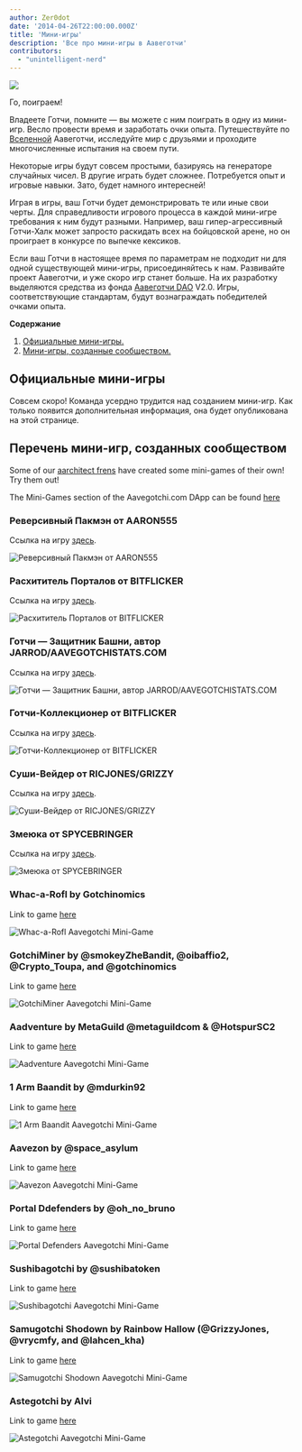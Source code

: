 ```yaml
---
author: Zer0dot
date: '2014-04-26T22:00:00.000Z'
title: 'Мини-игры'
description: 'Все про мини-игры в Аавеготчи'
contributors:
  - "unintelligent-nerd"
---
```


<div class="headerImageContainer">
<img class="headerImage" src="/minigames/gotchi_btc_gamer.png">
<p class="headerImageText">Го, поиграем!</p>
</div>

Владеете Готчи, помните — вы можете с ним поиграть в одну из мини-игр. Весло провести время и заработать очки опыта. Путешествуйте по [Вселенной](/metaverse) Аавеготчи, исследуйте мир с друзьями и проходите многочисленные испытания на своем пути.

Некоторые игры будут совсем простыми, базируясь на генераторе случайных чисел. В другие играть будет сложнее. Потребуется опыт и игровые навыки. Зато, будет намного интересней!

Играя в игры, ваш Готчи будет демонстрировать те или иные свои черты. Для справедливости игрового процесса в каждой мини-игре требования к ним будут разными. Например, ваш гипер-агрессивный Готчи-Халк может запросто раскидать всех на бойцовской арене, но он проиграет в конкурсе по выпечке кексиков.

Если ваш Готчи в настоящее время по параметрам не подходит ни для одной существующей мини-игры, присоединяйтесь к нам. Развивайте проект Аавеготчи, и уже скоро игр станет больше. На их разработку выделяются средства из фонда [Аавеготчи DAO](/dao) V2.0. Игры, соответствующие стандартам, будут вознаграждать победителей очками опыта.

<div class="contentsBox">

**Содержание**

<ol>
<li><a href=#official-mini-games>Официальные мини-игры.</a></li>
<li><a href=#community-created-mini-games>Мини-игры, созданные сообществом.</a></li>
</ol>

</div>

## Официальные мини-игры
Совсем скоро! Команда усердно трудится над созданием мини-игр. Как только появится дополнительная информация, она будет опубликована на этой странице.

## Перечень мини-игр, созданных сообществом

Some of our [aarchitect frens](/aarchitect) have created some mini-games of their own! Try them out!

The Mini-Games section of the Aavegotchi.com DApp can be found [here](https://aavegotchi.com/minigames)

### Реверсивный Пакмэн от AARON555

Ссылка на игру [здесь](https://cryptolve.com/aavegotchi_pacman/).

<img class = "bodyImage" src = "/minigames/reverse-pacman.png" alt = "Реверсивный Пакмэн от AARON555" />

### Расхититель Порталов от BITFLICKER

Ссылка на игру [здесь](https://bitflicker.tech/aavegotchi/rider/).

<img class = "bodyImage" src = "/minigames/portal-rider.png" alt = "Расхититель Порталов от BITFLICKER" />

### Готчи — Защитник Башни, автор JARROD/AAVEGOTCHISTATS.COM

Ссылка на игру [здесь](https://aavegotchistats.com/td).

<img class = "bodyImage" src = "/minigames/gotchi-tower-defense.png" alt = "Готчи — Защитник Башни, автор JARROD/AAVEGOTCHISTATS.COM" />

### Готчи-Коллекционер от BITFLICKER

Ссылка на игру [здесь](https://gotchigaatherer.gg/).

<img class = "bodyImage" src = "/minigames/gotchi-the-gaatherer.png" alt = "Готчи-Коллекционер от BITFLICKER" />

### Суши-Вейдер от RICJONES/GRIZZY

Ссылка на игру [здесь](https://sushivader.com/).

<img class = "bodyImage" src = "/minigames/sushi-vader.png" alt = "Суши-Вейдер от RICJONES/GRIZZY" />

### Змеюка от SPYCEBRINGER

Ссылка на игру [здесь](https://snaake.gg/).

<img class = "bodyImage" src = "/minigames/snaake.png" alt = "Змеюка от SPYCEBRINGER" />

### Whac-a-Rofl by Gotchinomics

Link to game [here](https://whacarofl.com/)

<img class = "bodyImage" src = "/minigames/whac-a-rofl.png" alt = "Whac-a-Rofl Aavegotchi Mini-Game" />

### GotchiMiner by @smokeyZheBandit, @oibaffio2, @Crypto_Toupa, and @gotchinomics

Link to game [here](https://gotchiminer.rocks/)

<img class = "bodyImage" src = "/minigames/gotchiminer.png" alt = "GotchiMiner Aavegotchi Mini-Game" />

### Aadventure by MetaGuild @metaguildcom & @HotspurSC2

Link to game [here](https://hotspurhn.github.io/)

<img class = "bodyImage" src = "/minigames/aadventure.png" alt = "Aadventure Aavegotchi Mini-Game" />

### 1 Arm Baandit by @mdurkin92

Link to game [here](https://gotchi-slots-r9mxieta7-h0m13.vercel.app/)

<img class = "bodyImage" src = "/minigames/one-arm-baandit.png" alt = "1 Arm Baandit Aavegotchi Mini-Game" />

### Aavezon by @space_asylum

Link to game [here](https://mikekrow.com/games/aavezon/index.html)

<img class = "bodyImage" src = "/minigames/aavezon.png" alt = "Aavezon Aavegotchi Mini-Game" />

### Portal Ddefenders by @oh_no_bruno

Link to game [here](https://square-wildflower-4590.on.fleek.co/)

<img class = "bodyImage" src = "/minigames/portal-defenders.png" alt = "Portal Defenders Aavegotchi Mini-Game" />

### Sushibagotchi by @sushibatoken

Link to game [here](https://www.sushibatoken.com/hackathons/aavegotchi-game-jam/)

<img class = "bodyImage" src = "/minigames/sushibagotchi.png" alt = "Sushibagotchi Aavegotchi Mini-Game" />

### Samugotchi Shodown by Rainbow Hallow (@GrizzyJones, @vrycmfy, and @lahcen_kha)

Link to game [here](https://samugotchi-shodown.vercel.app/)

<img class = "bodyImage" src = "/minigames/samugotchi-shodown.png" alt = "Samugotchi Shodown Aavegotchi Mini-Game" />

### Astegotchi by Alvi

Link to game [here](https://astegotchi.aavegames.com/)

<img class = "bodyImage" src = "/minigames/astegotchi.png" alt = "Astegotchi Aavegotchi Mini-Game" />


